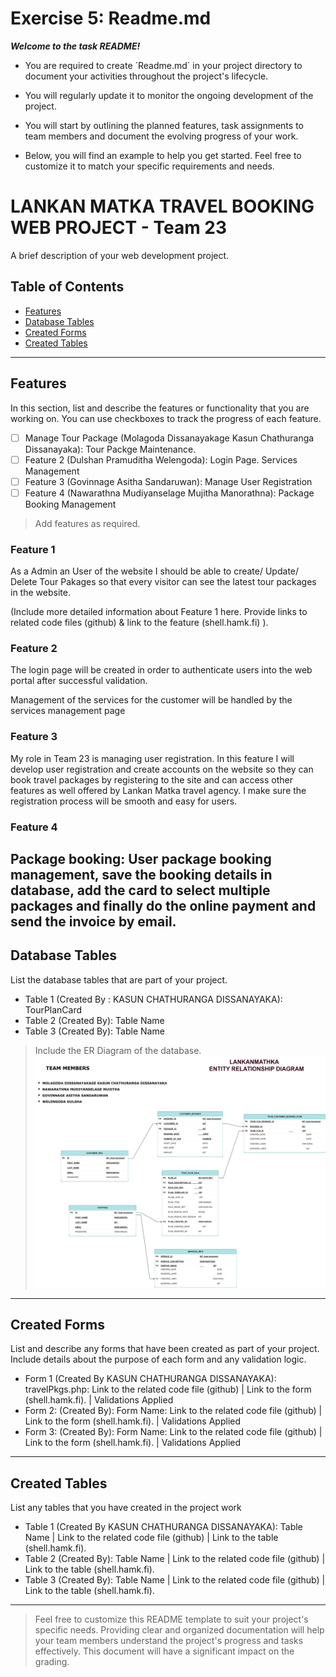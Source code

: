 # Exercise 5: Readme.md

***Welcome to the task README!***

- You are required to create ´Readme.md´ in your project directory to document your activities throughout the project's lifecycle. 
- You will regularly update it to monitor the ongoing development of the project. 

- You will start by outlining the planned features, task assignments to team members and document the evolving progress of your work. 

- Below, you will find an example to help you get started. Feel free to customize it to match your specific requirements and needs.

# LANKAN MATKA TRAVEL BOOKING WEB PROJECT - Team 23

A brief description of your web development project.

## Table of Contents
- [Features](#features)
- [Database Tables](#database-tables)
- [Created Forms](#created-forms)
- [Created Tables](#created-tables)

---

## Features

In this section, list and describe the features or functionality that you are working on. You can use checkboxes to track the progress of each feature.

- [ ] Manage Tour Package (Molagoda Dissanayakage Kasun Chathuranga Dissanayaka): Tour Packge Maintenance. 
- [ ] Feature 2 (Dulshan Pramuditha Welengoda): Login Page. Services Management
- [ ] Feature 3 (Govinnage Asitha Sandaruwan): Manage User Registration 
- [ ] Feature 4 (Nawarathna Mudiyanselage Mujitha Manorathna): Package Booking Management  

> Add features as required. 

### Feature 1

As a Admin an User of the website I should be able to create/ Update/ Delete  Tour Pakages so that every visitor can see the latest tour packages in the website.

 (Include more detailed information about Feature 1 here. Provide links to related code files (github) & link to the feature (shell.hamk.fi) ).

### Feature 2

The login page will be created in order to authenticate users into the web portal after successful validation.

Management of the services for the customer will be handled by the services management page

### Feature 3

My role in Team 23 is managing user registration. In this feature I will develop user registration and create accounts on the website so they can book travel packages by registering to the site and can access other features as well offered by Lankan Matka travel agency. I make sure the registration process will be smooth and easy for users.

### Feature 4

Package booking: User package booking management, save the booking details in database, add the card to select multiple packages and finally do the online payment and send the invoice by email.  
---

## Database Tables

List the database tables that are part of your project. 

- Table 1 (Created By : KASUN CHATHURANGA DISSANAYAKA): TourPlanCard 
- Table 2 (Created By): Table Name 
- Table 3 (Created By): Table Name 

> Include the ER Diagram of the database. 
![ERD-DIAGRAM LANKAN MATKA](assets/images/PROJECT_ERD/LankanMatkaERD.png)

---

## Created Forms

List and describe any forms that have been created as part of your project. Include details about the purpose of each form and any validation logic.

- Form 1 (Created By KASUN CHATHURANGA DISSANAYAKA): travelPkgs.php: Link to the related code file (github) | Link to the form (shell.hamk.fi). | Validations Applied
- Form 2: (Created By): Form Name: Link to the related code file (github) | Link to the form (shell.hamk.fi).  | Validations Applied
- Form 3: (Created By): Form Name: Link to the related code file (github) | Link to the form (shell.hamk.fi).  | Validations Applied


---

## Created Tables

List any tables that you have created in the project work

- Table 1 (Created By KASUN CHATHURANGA DISSANAYAKA): Table Name | Link to the related code file (github) | Link to the table (shell.hamk.fi).
- Table 2 (Created By): Table Name | Link to the related code file (github) | Link to the table (shell.hamk.fi).
- Table 3 (Created By): Table Name | Link to the related code file (github) | Link to the table (shell.hamk.fi).

---



> Feel free to customize this README template to suit your project's specific needs. Providing clear and organized documentation will help your team members understand the project's progress and tasks effectively. This document will have a significant impact on the grading. 
